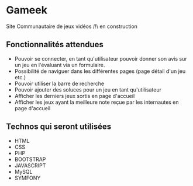 # Gameek
Site Communautaire de jeux vidéos /!\ en construction 

## Fonctionnalités attendues 

- Pouvoir se connecter, en tant qu'utilisateur pouvoir donner son avis sur un jeu en l'évaluant via un formulaire.
- Possibilité de naviguer dans les différentes pages (page détail d'un jeu etc.)
- Pouvoir utiliser la barre de recherche
- Pouvoir ajouter des soluces pour un jeu en tant qu'utilisateur
- Afficher les derniers jeux sortis en page d'accueil
- Afficher les jeux ayant la meilleure note reçue par les internautes en page d'accueil

## Technos qui seront utilisées 

- HTML
- CSS
- PHP
- BOOTSTRAP
- JAVASCRIPT
- MySQL
- SYMFONY
  
